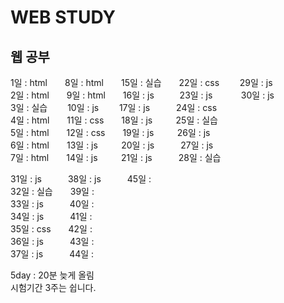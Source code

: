 # WEB STUDY
## 웹 공부    

1일 : html  8일 : html  15일 : 실습  22일 : css   29일 : js   
2일 : html  9일 : html  16일 : js     23일 : js    30일 : js  
3일 : 실습   10일 : js   17일 : js   24일 : css          
4일 : html  11일 : css  18일 : js    25일 : 실습     
5일 : html  12일 : css  19일 : js    26일 : js  
6일 : html  13일 : js    20일 : js   27일 : js    
7일 : html  14일 : js    21일 : js   28일 : 실습  
    
31일 : js   38일 : js   45일 :  
32일 : 실습  39일 :   
33일 : js   40일 :  
34일 : js   41일 :  
35일 : css  42일 :  
36일 : js   43일 :  
37일 : js   44일 :  
  
5day : 20분 늦게 올림  
시험기간 3주는 쉽니다.
  
